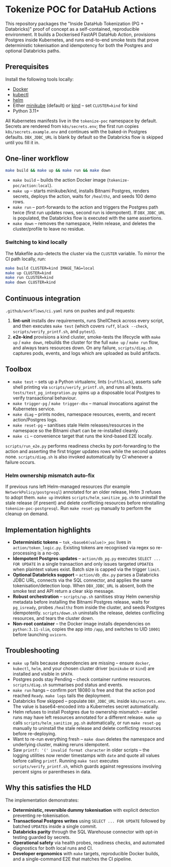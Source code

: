 # Tokenize POC for DataHub Actions

This repository packages the "Inside DataHub Tokenization (PG + Databricks)" proof of concept as a self-contained, reproducible environment. It builds a Dockerised FastAPI DataHub Action, provisions Postgres inside Kubernetes, and runs end-to-end smoke tests that prove deterministic tokenisation and idempotency for both the Postgres and optional Databricks paths.

## Prerequisites

Install the following tools locally:

* [Docker](https://docs.docker.com/get-docker/)
* [kubectl](https://kubernetes.io/docs/tasks/tools/)
* [helm](https://helm.sh/docs/intro/install/)
* Either [minikube](https://minikube.sigs.k8s.io/docs/) (default) or [kind](https://kind.sigs.k8s.io/) – set `CLUSTER=kind` for kind
* Python 3.11+

All Kubernetes manifests live in the `tokenize-poc` namespace by default. Secrets are rendered from `k8s/secrets.env`; the first run copies `k8s/secrets.example.env` and continues with the baked-in Postgres defaults. `DBX_JDBC_URL` is blank by default so the Databricks flow is skipped until you fill it in.

## One-liner workflow

```bash
make build && make up && make run && make down
```

* `make build` – builds the action Docker image (`tokenize-poc/action:local`).
* `make up` – starts minikube/kind, installs Bitnami Postgres, renders secrets, deploys the action, waits for `/healthz`, and seeds 100 demo rows.
* `make run` – port-forwards to the action and triggers the Postgres path twice (first run updates rows, second run is idempotent). If `DBX_JDBC_URL` is populated, the Databricks flow is executed with the same assertions.
* `make down` – removes the namespace, Helm release, and deletes the cluster/profile to leave no residue.

### Switching to kind locally

The Makefile auto-detects the cluster via the `CLUSTER` variable. To mirror the CI path locally, run:

```bash
make build CLUSTER=kind IMAGE_TAG=local
make up CLUSTER=kind
make run CLUSTER=kind
make down CLUSTER=kind
```

## Continuous integration

`.github/workflows/ci.yaml` runs on pushes and pull requests:

1. **lint-unit** installs dev requirements, runs ShellCheck across every script, and then executes `make test` (which covers `ruff`, `black --check`, `scripts/verify_printf.sh`, and `pytest`).
2. **e2e-kind** provisions a kind cluster, smoke-tests the lifecycle with `make up` / `make down`, rebuilds the cluster for the full `make up` / `make run` flow, and always tears resources down. On any failure, `scripts/diag.sh` captures pods, events, and logs which are uploaded as build artifacts.

## Toolbox

* `make test` – sets up a Python virtualenv, lints (`ruff`/`black`), asserts safe shell printing via `scripts/verify_printf.sh`, and runs all tests. `tests/test_pg_integration.py` spins up a disposable local Postgres to verify transactional behaviour.
* `make trigger-pg` / `make trigger-dbx` – manual invocations against the Kubernetes service.
* `make diag` – prints nodes, namespace resources, events, and recent action/Postgres logs.
* `make reset-pg` – sanitises stale Helm releases/resources in the namespace so the Bitnami chart can be re-installed cleanly.
* `make ci` – convenience target that runs the kind-based E2E locally.

`scripts/run_e2e.py` performs readiness checks by port-forwarding to the action and asserting the first trigger updates rows while the second updates none. `scripts/diag.sh` is also invoked automatically by CI whenever a failure occurs.

### Helm ownership mismatch auto-fix

If previous runs left Helm-managed resources (for example `NetworkPolicy/postgresql`) annotated for an older release, Helm 3 refuses to adopt them. `make up` invokes `scripts/helm_sanitize_pg.sh` to uninstall the stale release (if present) and delete conflicting resources before reinstalling `tokenize-poc-postgresql`. Run `make reset-pg` manually to perform the cleanup on demand.

## Implementation highlights

* **Deterministic tokens** – `tok_<base64(value)>_poc` lives in `action/token_logic.py`. Existing tokens are recognised via regex so re-processing is a no-op.
* **Idempotent Postgres updates** – `action/db_pg.py` executes `SELECT ... FOR UPDATE` in a single transaction and only issues targeted `UPDATE`s when plaintext values exist. Batch size is capped via the trigger `limit`.
* **Optional Databricks support** – `action/db_dbx.py` parses a Databricks JDBC URL, connects via the SQL connector, and applies the same tokenisation/detection loop. When `DBX_JDBC_URL` is absent, both the smoke test and API return a clear skip message.
* **Robust orchestration** – `scripts/up.sh` sanitises stray Helm ownership metadata before installing the Bitnami Postgres release, waits for `pg_isready`, probes `/healthz` from inside the cluster, and seeds Postgres idempotently. `scripts/down.sh` uninstalls the release, deletes conflicting resources, and tears the cluster down.
* **Non-root container** – the Docker image installs dependencies on `python:3.11-slim`, copies the app into `/app`, and switches to UID `10001` before launching `uvicorn`.

## Troubleshooting

* `make up` fails because dependencies are missing – ensure `docker`, `kubectl`, `helm`, and your chosen cluster driver (`minikube` or `kind`) are installed and visible in `$PATH`.
* Postgres pods stay Pending – check container runtime resources. `scripts/diag.sh` summarises pod status and events.
* `make run` hangs – confirm port 18080 is free and that the action pod reached `Ready`. `make logs` tails the deployment.
* Databricks flow skipped – populate `DBX_JDBC_URL` inside `k8s/secrets.env`. The value is base64-encoded into a Kubernetes secret automatically.
* Helm refuses to install Postgres due to ownership mismatch – earlier runs may have left resources annotated for a different release. `make up` calls `scripts/helm_sanitize_pg.sh` automatically, or run `make reset-pg` manually to uninstall the stale release and delete conflicting resources before re-deploying.
* Want to re-run everything fresh – `make down` deletes the namespace and underlying cluster, making reruns idempotent.
* Saw `printf: '(' invalid format character` in older scripts – the logging utilities now render timestamps with `date` and quote all values before calling `printf`. Running `make test` executes `scripts/verify_printf.sh`, which guards against regressions involving percent signs or parentheses in data.

## Why this satisfies the HLD

The implementation demonstrates:

* **Deterministic, reversible dummy tokenisation** with explicit detection preventing re-tokenisation.
* **Transactional Postgres writes** using `SELECT ... FOR UPDATE` followed by batched `UPDATE`s inside a single commit.
* **Databricks parity** through the SQL Warehouse connector with opt-in testing guarded by secrets.
* **Operational safety** via health probes, readiness checks, and automated diagnostics for both local runs and CI.
* **Developer ergonomics** with `make` targets, reproducible Docker builds, and a single-command E2E that matches the CI pipeline.
